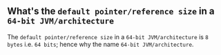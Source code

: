 What's the `default pointer/reference size` in a `64-bit JVM/architecture`
---
The `default pointer/reference size` in a `64-bit JVM/architecture` is `8 bytes` i.e. `64 bits`; hence why the name `64-bit JVM/architecture`.